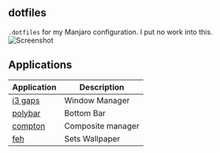 ## dotfiles

`.dotfiles` for my Manjaro configuration. I put no work into this.
![Screenshot](https://i.imgur.com/KlOjBut.png)

## Applications
| Application | Description |
|-------------|-------------|
| [i3 gaps](https://github.com/Airblader/i3) | Window Manager |
| [polybar](https://github.com/jaagr/polybar) | Bottom Bar |
| [compton](https://wiki.archlinux.org/index.php/Compton) | Composite manager |
| [feh](https://feh.finalrewind.org/) | Sets Wallpaper |

